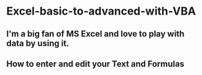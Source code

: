 # Excel-basic-to-advanced-with-VBA
I'm a big fan of MS Excel and love to play with data by using it.
---
## How to enter and edit your Text and Formulas
